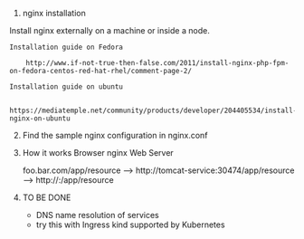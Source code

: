 1) nginx installation

Install nginx externally on a machine or inside a node.

	Installation guide on Fedora

		http://www.if-not-true-then-false.com/2011/install-nginx-php-fpm-on-fedora-centos-red-hat-rhel/comment-page-2/

	Installation guide on ubuntu

		https://mediatemple.net/community/products/developer/204405534/install-nginx-on-ubuntu

2) Find the sample nginx configuration in nginx.conf 

3) How it works
	Browser				nginx				Web Server

	foo.bar.com/app/resource --> http://tomcat-service:30474/app/resource --> http://<container ip>:<container port>/app/resource 

4) TO BE DONE

	* DNS name resolution of services
	* try this with Ingress kind supported by Kubernetes
